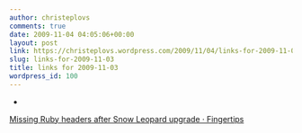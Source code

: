```yaml
---
author: christeplovs
comments: true
date: 2009-11-04 04:05:06+00:00
layout: post
link: https://christeplovs.wordpress.com/2009/11/04/links-for-2009-11-03/
slug: links-for-2009-11-03
title: links for 2009-11-03
wordpress_id: 100
---
```


  * 
                

[Missing Ruby headers after Snow Leopard upgrade · Fingertips](http://www.fngtps.com/2009/08/missing-ruby-headers-after-snow-leopard-upgrade)


                
                
            
